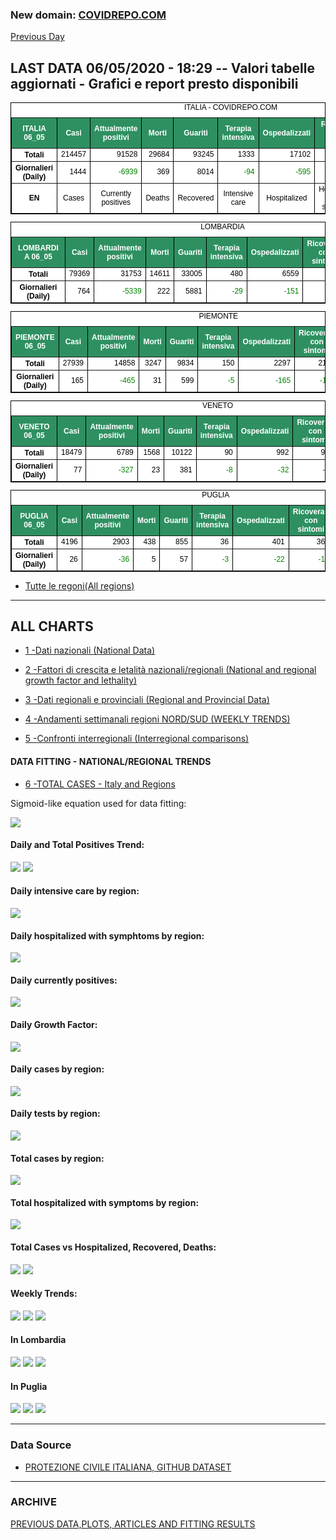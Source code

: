 <!-- start -->
### New domain: <a href="http://www.covidrepo.com/">COVIDREPO.COM</a>
[Previous Day](/index_05_05.md)
## LAST DATA 06/05/2020 - 18:29 -- Valori tabelle aggiornati - Grafici e report presto disponibili

<table style=" color:black; font-size:12; font-family:arial; text-align:center; " cellpadding="2.5" cellspacing="0" border="1" bordercolor="black" bgcolor="#FFFFFF">
<caption>ITALIA - COVIDREPO.COM</caption>
<tr style="color:#FFFFFF;background:#2E9061">
<th>ITALIA 06_05</th>
<th>Casi</th>
<th>Attualmente positivi</th>
<th>Morti</th>
<th>Guariti</th>
<th>Terapia intensiva</th>
<th>Ospedalizzati</th>
<th>Ricoverati con sintomi</th>
<th>Isolamento domiciliare</th>
<th>Tamponi</th>
</tr>
<tr>
<th>Totali</th>
<td align="right"> 214457</td>
<td align="right"> 91528</td>
<td align="right"> 29684</td>
<td align="right"> 93245</td>
<td align="right"> 1333</td>
<td align="right"> 17102</td>
<td align="right"> 15769</td>
<td align="right"> 74426</td>
<td align="right"> 2310929</td>
</tr>
<tr>
<th>Giornalieri (Daily)</th>
<td align="right"> 1444</td>
<td align="right" style=" color:green; "> -6939</td>
<td align="right"> 369</td>
<td align="right"> 8014</td>
<td align="right" style=" color:green; "> -94</td>
<td align="right" style=" color:green; "> -595</td>
<td align="right" style=" color:green; "> -501</td>
<td align="right" style=" color:green; "> -6344</td>
<td align="right"> 64263</td>
</tr>
<tr>
<th>EN</th>
<td>Cases</td>
<td>Currently positives</td>
<td>Deaths</td>
<td>Recovered</td>
<td>Intensive care</td>
<td>Hospitalized</td>
<td>Hospitalized with symptoms</td>
<td>Home isolation</td>
<td>Tests</td>
</tr>
</table>

<table style=" color:black; font-size:12; font-family:arial; text-align:center; " cellpadding="2.5" cellspacing="0" border="1" bordercolor="black" bgcolor="#FFFFFF">
<caption>LOMBARDIA</caption>
<tr style="color:#FFFFFF;background:#2E9061">
<th>LOMBARDIA 06_05</th>
<th>Casi</th>
<th>Attualmente positivi</th>
<th>Morti</th>
<th>Guariti</th>
<th>Terapia intensiva</th>
<th>Ospedalizzati</th>
<th>Ricoverati con sintomi</th>
<th>Isolamento domiciliare</th>
<th>Tamponi</th>
</tr>
<tr>
<th>Totali</th>
<td align="right"> 79369</td>
<td align="right"> 31753</td>
<td align="right"> 14611</td>
<td align="right"> 33005</td>
<td align="right"> 480</td>
<td align="right"> 6559</td>
<td align="right"> 6079</td>
<td align="right"> 25194</td>
<td align="right"> 439806</td>
</tr>
<tr>
<th>Giornalieri (Daily)</th>
<td align="right"> 764</td>
<td align="right" style=" color:green; "> -5339</td>
<td align="right"> 222</td>
<td align="right"> 5881</td>
<td align="right" style=" color:green; "> -29</td>
<td align="right" style=" color:green; "> -151</td>
<td align="right" style=" color:green; "> -122</td>
<td align="right" style=" color:green; "> -5188</td>
<td align="right"> 14516</td>
</tr>
</table>

<table style=" color:black; font-size:12; font-family:arial; text-align:center; " cellpadding="2.5" cellspacing="0" border="1" bordercolor="black" bgcolor="#FFFFFF">
<caption>PIEMONTE</caption>
<tr style="color:#FFFFFF;background:#2E9061">
<th>PIEMONTE 06_05</th>
<th>Casi</th>
<th>Attualmente positivi</th>
<th>Morti</th>
<th>Guariti</th>
<th>Terapia intensiva</th>
<th>Ospedalizzati</th>
<th>Ricoverati con sintomi</th>
<th>Isolamento domiciliare</th>
<th>Tamponi</th>
</tr>
<tr>
<th>Totali</th>
<td align="right"> 27939</td>
<td align="right"> 14858</td>
<td align="right"> 3247</td>
<td align="right"> 9834</td>
<td align="right"> 150</td>
<td align="right"> 2297</td>
<td align="right"> 2147</td>
<td align="right"> 12561</td>
<td align="right"> 188057</td>
</tr>
<tr>
<th>Giornalieri (Daily)</th>
<td align="right"> 165</td>
<td align="right" style=" color:green; "> -465</td>
<td align="right"> 31</td>
<td align="right"> 599</td>
<td align="right" style=" color:green; "> -5</td>
<td align="right" style=" color:green; "> -165</td>
<td align="right" style=" color:green; "> -160</td>
<td align="right" style=" color:green; "> -300</td>
<td align="right"> 6741</td>
</tr>
</table>

<table style=" color:black; font-size:12; font-family:arial; text-align:center; " cellpadding="2.5" cellspacing="0" border="1" bordercolor="black" bgcolor="#FFFFFF">
<caption>VENETO</caption>
<tr style="color:#FFFFFF;background:#2E9061">
<th>VENETO 06_05</th>
<th>Casi</th>
<th>Attualmente positivi</th>
<th>Morti</th>
<th>Guariti</th>
<th>Terapia intensiva</th>
<th>Ospedalizzati</th>
<th>Ricoverati con sintomi</th>
<th>Isolamento domiciliare</th>
<th>Tamponi</th>
</tr>
<tr>
<th>Totali</th>
<td align="right"> 18479</td>
<td align="right"> 6789</td>
<td align="right"> 1568</td>
<td align="right"> 10122</td>
<td align="right"> 90</td>
<td align="right"> 992</td>
<td align="right"> 902</td>
<td align="right"> 5797</td>
<td align="right"> 399806</td>
</tr>
<tr>
<th>Giornalieri (Daily)</th>
<td align="right"> 77</td>
<td align="right" style=" color:green; "> -327</td>
<td align="right"> 23</td>
<td align="right"> 381</td>
<td align="right" style=" color:green; "> -8</td>
<td align="right" style=" color:green; "> -32</td>
<td align="right" style=" color:green; "> -24</td>
<td align="right" style=" color:green; "> -295</td>
<td align="right"> 8854</td>
</tr>
</table>

<table style=" color:black; font-size:12; font-family:arial; text-align:center; " cellpadding="2.5" cellspacing="0" border="1" bordercolor="black" bgcolor="#FFFFFF">
<caption>PUGLIA</caption>
<tr style="color:#FFFFFF;background:#2E9061">
<th>PUGLIA 06_05</th>
<th>Casi</th>
<th>Attualmente positivi</th>
<th>Morti</th>
<th>Guariti</th>
<th>Terapia intensiva</th>
<th>Ospedalizzati</th>
<th>Ricoverati con sintomi</th>
<th>Isolamento domiciliare</th>
<th>Tamponi</th>
</tr>
<tr>
<th>Totali</th>
<td align="right"> 4196</td>
<td align="right"> 2903</td>
<td align="right"> 438</td>
<td align="right"> 855</td>
<td align="right"> 36</td>
<td align="right"> 401</td>
<td align="right"> 365</td>
<td align="right"> 2502</td>
<td align="right"> 70944</td>
</tr>
<tr>
<th>Giornalieri (Daily)</th>
<td align="right"> 26</td>
<td align="right" style=" color:green; "> -36</td>
<td align="right"> 5</td>
<td align="right"> 57</td>
<td align="right" style=" color:green; "> -3</td>
<td align="right" style=" color:green; "> -22</td>
<td align="right" style=" color:green; "> -19</td>
<td align="right" style=" color:green; "> -14</td>
<td align="right"> 1816</td>
</tr>
</table>


- [Tutte le regoni(All regions)](/Tables/regionsTable_06_05.md)

---

## ALL CHARTS

- [1 -Dati nazionali (National Data)](/RUN_06_05/RUN0/RUN.html)

- [2 -Fattori di crescita e letalità nazionali/regionali (National and regional growth factor and lethality)](/RUN_06_05/RUN6/RUN.html)

- [3 -Dati regionali e provinciali (Regional and Provincial Data)](/RUN_06_05/RUN2/RUN.html)

- [4 -Andamenti settimanali regioni NORD/SUD (WEEKLY TRENDS)](/RUN_06_05/RUN5/RUN.html)

- [5 -Confronti interregionali (Interregional comparisons)](/RUN_06_05/RUN4/RUN.html)

#### DATA FITTING - NATIONAL/REGIONAL TRENDS

- [6 -TOTAL CASES - Italy and Regions](/RUN_06_05/RUN1/RUN.html)

Sigmoid-like equation used for data fitting:

<img src="http://latex.codecogs.com/svg.latex?Sig = \frac{a}{e^{b(x+c)} + a1e^{b1(x+c1)} - d}" border="0"/>

#### Daily and Total Positives Trend:
<img src="https://marcelchiarello.github.io/showdata/RUN_06_05/RUN1/RUN_DATA_FIT_TOTAL_CASES_ITALY_REGIONS_01.png">
<img src="https://marcelchiarello.github.io/showdata/RUN_06_05/RUN1/RUN_DATA_FIT_TOTAL_CASES_ITALY_REGIONS_02.png">

#### Daily intensive care by region:
<img src="https://marcelchiarello.github.io/showdata/RUN_06_05/RUN4/RUN_INTEREGION_13.png">

#### Daily hospitalized with symphtoms by region:
<img src="https://marcelchiarello.github.io/showdata/RUN_06_05/RUN4/RUN_INTEREGION_14.png">

#### Daily currently positives:
<img src="https://marcelchiarello.github.io/showdata/RUN_06_05/RUN4/RUN_INTEREGION_15.png">

#### Daily Growth Factor:
<img src="https://marcelchiarello.github.io/showdata/RUN_06_05/RUN6/RUN_FACTORS_01.png">

#### Daily cases by region:
<img src="https://marcelchiarello.github.io/showdata/RUN_06_05/RUN4/RUN_INTEREGION_11.png">

#### Daily tests by region:
<img src="https://marcelchiarello.github.io/showdata/RUN_06_05/RUN4/RUN_INTEREGION_12.png">

#### Total cases by region:
<img src="https://marcelchiarello.github.io/showdata/RUN_06_05/RUN4/RUN_INTEREGION_01.png">

#### Total hospitalized with symptoms by region:
<img src="https://marcelchiarello.github.io/showdata/RUN_06_05/RUN4/RUN_INTEREGION_05.png">

#### Total Cases vs Hospitalized, Recovered, Deaths:
<img src="https://marcelchiarello.github.io/showdata/RUN_06_05/RUN0/RUN_DATA_ITALIA_01.png">


<img src="https://marcelchiarello.github.io/showdata/RUN_06_05/RUN0/RUN_DATA_ITALIA_04.png">

#### Weekly Trends:
<img src="https://marcelchiarello.github.io/showdata/RUN_06_05/RUN5/RUN_NEWTRENDS_01.png">
<img src="https://marcelchiarello.github.io/showdata/RUN_06_05/RUN5/RUN_NEWTRENDS_02.png">
<img src="https://marcelchiarello.github.io/showdata/RUN_06_05/RUN5/RUN_NEWTRENDS_03.png">


#### In Lombardia
<img src="https://marcelchiarello.github.io/showdata/RUN_06_05/RUN2/RUN_DATA_PROVINCE_08.png">
<img src="https://marcelchiarello.github.io/showdata/RUN_06_05/RUN1/RUN_DATA_FIT_TOTAL_CASES_ITALY_REGIONS_05.png">
<img src="https://marcelchiarello.github.io/showdata/RUN_06_05/RUN1/RUN_DATA_FIT_TOTAL_CASES_ITALY_REGIONS_06.png">

#### In Puglia
<img src="https://marcelchiarello.github.io/showdata/RUN_06_05/RUN2/RUN_DATA_PROVINCE_01.png">
<img src="https://marcelchiarello.github.io/showdata/RUN_06_05/RUN1/RUN_DATA_FIT_TOTAL_CASES_ITALY_REGIONS_03.png">
<img src="https://marcelchiarello.github.io/showdata/RUN_06_05/RUN1/RUN_DATA_FIT_TOTAL_CASES_ITALY_REGIONS_04.png">

---

### Data Source

- [PROTEZIONE CIVILE ITALIANA, GITHUB DATASET](https://github.com/pcm-dpc/COVID-19)

---

### ARCHIVE
[PREVIOUS DATA,PLOTS, ARTICLES AND FITTING RESULTS](/archive.md)
